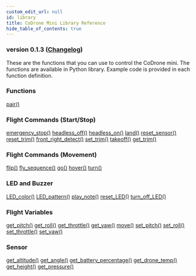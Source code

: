 ```yaml
---
custom_edit_url: null
id: library
title: CoDrone Mini Library Reference
hide_table_of_contents: true
---
```


<h3 class="homeDocLandingVersion">version 0.1.3 (<a class="orange-link" href="/docs/codrone-mini/python/changelog">Changelog</a>)</h3>
These are the functions that you can use to control the CoDrone mini. The functions are available in Python library. Example code is provided in each function definition.

<div class="boxLanding">
  <div class="parentContainer">
  <div class="box-reference-shadow">
  <h3>Functions</h3>
    <a href="/docs/codrone-mini/python/Connection/01-pair">pair()</a>
    <br />
   </div>
    <div class="box-reference-shadow margin-top-30"> 
        <h3>Flight Commands (Start/Stop)</h3>
            <a href="/docs/codrone-mini/python/Flight-Commands-Start-Stop/01-emergency-stop">emergency_stop()</a>
            <a href="/docs/codrone-mini/python/Flight-Commands-Start-Stop/headless-off">headless_off()</a>
            <a href="/docs/codrone-mini/python/Flight-Commands-Start-Stop/headless-on">headless_on()</a>
            <a href="/docs/codrone-mini/python/Flight-Commands-Start-Stop/land">land()</a>
            <a href="/docs/codrone-mini/python/Flight-Commands-Start-Stop/reset-sensor">reset_sensor()</a>
            <a href="/docs/codrone-mini/python/Flight-Commands-Start-Stop/reset-trim">reset_trim()</a>
            <a href="#">front_right_detect()</a>
            <a href="/docs/codrone-mini/python/Flight-Commands-Start-Stop/set-trim">set_trim()</a>
            <a href="/docs/codrone-mini/python/Flight-Commands-Start-Stop/take-off">takeoff()</a>
            <a href="/docs/codrone-mini/python/Sensors/get-trim">get_trim()</a>
    </div>
    <div class="box-reference-shadow margin-top-30"> 
        <h3>Flight Commands (Movement)</h3>
        <a href="/docs/codrone-mini/python/Flight-Commands-Movement/flip">flip()</a>
        <a href="/docs/codrone-mini/python/Flight-Commands-Movement/fly-sequence">fly_sequence()</a>
        <a href="/docs/codrone-mini/python/Flight-Commands-Movement/go">go()</a>
        <a href="/docs/codrone-mini/python/Flight-Commands-Movement/hover">hover()</a>
        <a href="/docs/codrone-mini/python/Flight-Commands-Movement/turn">turn()</a>
  </div>
    <div class="box-reference-shadow margin-top-30"> 
        <h3>LED and Buzzer</h3>
        <a href="/docs/codrone-mini/python/LED/led-color">LED_color()</a>
        <a href="/docs/codrone-mini/python/LED/led-pattern">LED_pattern()</a>
        <a href="/docs/codrone-mini/python/LED/play-note">play_note()</a>
        <a href="/docs/codrone-mini/python/LED/reset-led">reset_LED()</a>
        <a href="/docs/codrone-mini/python/LED/turn-off-led">turn_off_LED()</a>
  </div>
  </div>
  <div  class="parentContainer">
    <div class="boxLanding">
       <div class="box-reference-shadow"> 
            <h3> Flight Variables</h3>
            <a href="/docs/codrone-mini/python/Flight-Variables/get-pitch">get_pitch()</a>
            <a href="/docs/codrone-mini/python/Flight-Variables/get-roll">get_roll()</a>
            <a href="/docs/codrone-mini/python/Flight-Variables/get-throttle">get_throttle()</a>
            <a href="/docs/codrone-mini/python/Flight-Variables/get-yaw">get_yaw()</a>
            <a href="/docs/codrone-mini/python/Flight-Variables/move">move()</a>
            <a href="/docs/codrone-mini/python/Flight-Variables/get-pitch">set_pitch()</a>
            <a href="/docs/codrone-mini/python/Flight-Variables/set-roll">set_roll()</a>
            <a href="/docs/codrone-mini/python/Flight-Variables/get-throttle">set_throttle()</a>
            <a href="/docs/codrone-mini/python/Flight-Variables/get-yaw">set_yaw()</a>
        </div>
    </div>
     <div class="box-reference-shadow margin-top-30"> 
            <h3>Sensor</h3>
                <a href="/docs/codrone-mini/python/Sensors/get-altitude">get_altitude()</a>
                <a href="/docs/codrone-mini/python/Sensors/get-angle">get_angle()</a>
                <a href="/docs/codrone-mini/python/Sensors/get-battery-percentage">get_battery_percentage()</a>
                <a href="/docs/codrone-mini/python/Sensors/get-drone-temp">get_drone_temp()</a>
                <a href="/docs/codrone-mini/python/Sensors/get-height">get_height()</a>
                <a href="/docs/codrone-mini/python/Sensors/get-pressure">get_pressure()</a> 
        </div>
  </div>
</div>
<div class="boxLanding marginTop25">


</div>
